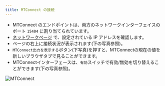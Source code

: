 ```yaml
---
title: MTConnect の接続
---
```


- MTConnect のエンドポイントは、両方のネットワークインターフェイスのポート `15404` に割り当てられています。
- [ネットワークページ](Network.md) で、設定されている IP アドレスを確認します。
- ページの右上に接続状況が表示されます(下の写真参照)。
- `MTConnect出力を表示する`ボタン(下写真)を押すと、MTConnectの現在の値を新しいブラウザタブで見ることができます。
- MTConnectインターフェースは、`有効`スイッチで有効/無効を切り替えることができます(下の写真参照)。

![MTConnect](/img/applicationinterface/mtconnect_enable_stream.png)
